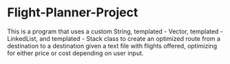 # Flight-Planner-Project

This is a program that uses a custom String, templated - Vector, templated - LinkedList, and templated - Stack class to create an optimized route from a destination to a destination given a text file with flights offered, optimizing for either price or cost depending on user input.
